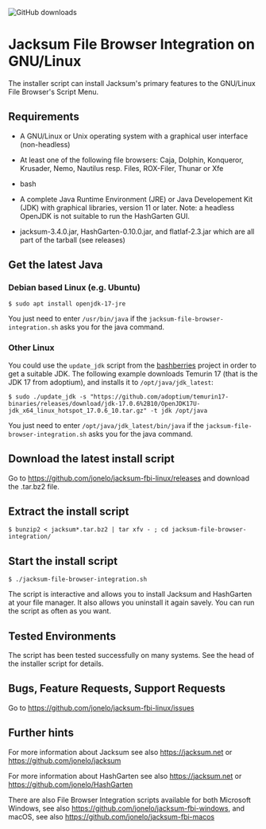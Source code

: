 ![GitHub downloads](https://img.shields.io/github/downloads/jonelo/jacksum-fbi-linux/total?color=green)

# Jacksum File Browser Integration on GNU/Linux

The installer script can install Jacksum's primary features to the GNU/Linux File Browser's Script Menu.

## Requirements

- A GNU/Linux or Unix operating system with a graphical user interface (non-headless)

- At least one of the following file browsers: Caja, Dolphin, Konqueror, Krusader, Nemo, Nautilus resp. Files, ROX-Filer, Thunar or Xfe

- bash

- A complete Java Runtime Environment (JRE) or Java Developement Kit (JDK) with graphical libraries, version 11 or later. Note: a headless OpenJDK is not suitable to run the HashGarten GUI. 

- jacksum-3.4.0.jar, HashGarten-0.10.0.jar, and flatlaf-2.3.jar which are all part of the tarball (see releases)

## Get the latest Java

### Debian based Linux (e.g. Ubuntu)

```
$ sudo apt install openjdk-17-jre
```

You just need to enter `/usr/bin/java` if the `jacksum-file-browser-integration.sh` asks you for the java command.

### Other Linux

You could use the `update_jdk` script from the [bashberries](https://github.com/jonelo/bashberries) project in order to get a suitable JDK. The following example downloads Temurin 17 (that is the JDK 17 from adoptium), and installs it to `/opt/java/jdk_latest`:
```
$ sudo ./update_jdk -s "https://github.com/adoptium/temurin17-binaries/releases/download/jdk-17.0.6%2B10/OpenJDK17U-jdk_x64_linux_hotspot_17.0.6_10.tar.gz" -t jdk /opt/java
```
You just need to enter `/opt/java/jdk_latest/bin/java` if the `jacksum-file-browser-integration.sh` asks you for the java command.

## Download the latest install script

Go to https://github.com/jonelo/jacksum-fbi-linux/releases and download the .tar.bz2 file.

## Extract the install script

```
$ bunzip2 < jacksum*.tar.bz2 | tar xfv - ; cd jacksum-file-browser-integration/
```

## Start the install script

```
$ ./jacksum-file-browser-integration.sh
```

The script is interactive and allows you to install Jacksum and HashGarten at your file manager. It also allows you uninstall it again savely. You can run the script as often as you want.

## Tested Environments

The script has been tested successfully on many systems. See the head of the installer script for details.

## Bugs, Feature Requests, Support Requests

Go to https://github.com/jonelo/jacksum-fbi-linux/issues

## Further hints

For more information about Jacksum see also https://jacksum.net or https://github.com/jonelo/jacksum

For more information about HashGarten see also https://jacksum.net or https://github.com/jonelo/HashGarten

There are also File Browser Integration scripts available for both Microsoft Windows, see also https://github.com/jonelo/jacksum-fbi-windows, and macOS, see also https://github.com/jonelo/jacksum-fbi-macos
